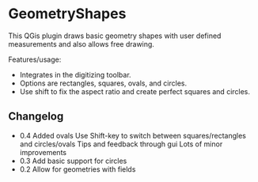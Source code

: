 # GeometryShapes
This QGis plugin draws basic geometry shapes with user defined measurements and also allows free drawing. 

Features/usage:
* Integrates in the digitizing toolbar. 
* Options are rectangles, squares, ovals, and circles. 
* Use shift to fix the aspect ratio and create perfect squares and circles.

## Changelog
* 0.4 Added ovals
    Use Shift-key to switch between squares/rectangles and circles/ovals
    Tips and feedback through gui
    Lots of minor improvements
* 0.3 Add basic support for circles
* 0.2 Allow for geometries with fields